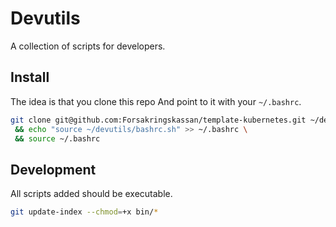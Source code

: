 # Devutils

A collection of scripts for developers.

## Install

The idea is that you clone this repo And point to it with your `~/.bashrc`.

```sh
git clone git@github.com:Forsakringskassan/template-kubernetes.git ~/devutils \
 && echo "source ~/devutils/bashrc.sh" >> ~/.bashrc \
 && source ~/.bashrc
```

## Development

All scripts added should be executable.

```sh
git update-index --chmod=+x bin/*
```
